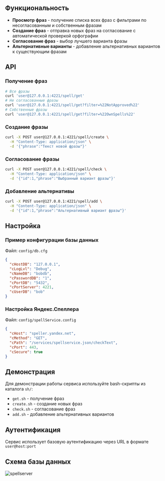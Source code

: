 ## Функциональность

- **Просмотр фраз** - получение списка всех фраз с фильтрами по несогласованным и собственным фразам
- **Создание фраз** - отправка новых фраз на согласование с автоматической проверкой орфографии
- **Согласование фраз** - выбор лучшего варианта фразы
- **Альтернативные варианты** - добавление альтернативных вариантов к существующим фразам

## API

### Получение фраз
```bash
# Все фразы
curl 'user@127.0.0.1:4221/spell/get'
# Не согласованные фразы
curl 'user@127.0.0.1:4221/spell/get?filter=%22NotApproved%22'
# Собственные фразы
curl 'user@127.0.0.1:4221/spell/get?filter=%22OwnSpells%22'
```

### Создание фразы
```bash
curl -X POST user@127.0.0.1:4221/spell/create \
  -H "Content-Type: application/json" \
  -d '{"phrase":"Текст новой фразы"}'
```

### Согласование фразы
```bash
curl -X POST user@127.0.0.1:4221/spell/check \
  -H "Content-Type: application/json" \
  -d '{"id":1,"phrase":"Выбранный вариант фразы"}'
```

### Добавление альтернативы
```bash
curl -X POST user@127.0.0.1:4221/spell/add \
  -H "Content-Type: application/json" \
  -d '{"id":1,"phrase":"Альтернативный вариант фразы"}'
```

## Настройка

### Пример конфигурации базы данных
Файл: `config/db.cfg`
```json
{
  "cHostDB": "127.0.0.1",
  "cLogLvl": "Debug",
  "cNameDB": "bobdb",
  "cPasswordDB": "1",
  "cPortDB": "5432",
  "cPortServer": 4221,
  "cUserDB": "bob"
}
```

### Настройка Яндекс.Спеллера
Файл: `config/spellService.config`
```json
{
  "cHost": "speller.yandex.net",
  "cMethod": "GET",
  "cPath": "/services/spellservice.json/checkText",
  "cPort": 443,
  "cSecure": true
}
```

## Демонстрация
Для демонстрации работы сервиса используйте bash-скрипты из каталога `sh/`:
- `get.sh` - получение фраз
- `create.sh` - создание новых фраз
- `check.sh` - согласование фраз
- `add.sh` - добавление альтернативных вариантов

## Аутентификация
Сервис использует базовую аутентификацию через URL в формате `user@host:port`

## Схема базы данных


![spellserver](https://github.com/user-attachments/assets/8e6343e8-01d0-422b-9ff6-b850ea69ac20)
